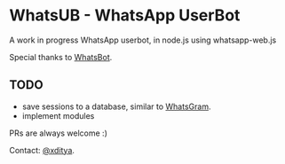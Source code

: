 # WhatsUB - WhatsApp UserBot
A work in progress WhatsApp userbot, in node.js using whatsapp-web.js

Special thanks to [WhatsBot](https://github.com/tuhinpal/WhatsBot).

## TODO
- save sessions to a database, similar to [WhatsGram](https://github.com/WhatsGram/WhatsGram).
- implement modules
  
PRs are always welcome :)

Contact: [@xditya](https://xditya.me).

